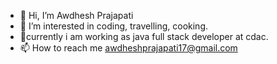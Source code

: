 - 👋 Hi, I’m Awdhesh Prajapati
- 👀 I’m interested in coding, travelling, cooking.
- 🌱currently i am working as java full stack developer at cdac.
- 📫 How to reach me awdheshprajapati17@gmail.com

